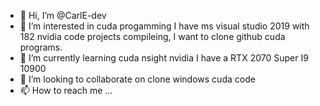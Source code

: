 - 👋 Hi, I’m @CarlE-dev
- 👀 I’m interested in cuda progamming I have ms visual studio 2019 with 182 nvidia code projects compileing, I want to clone github cuda programs.
- 🌱 I’m currently learning cuda nsight nvidia I have a RTX 2070 Super I9 10900
- 💞️ I’m looking to collaborate on clone windows cuda code
- 📫 How to reach me ...

<!---
CarlE-dev/CarlE-dev is a ✨ special ✨ repository because its `README.md` (this file) appears on your GitHub profile.
You can click the Preview link to take a look at your changes.
--->
